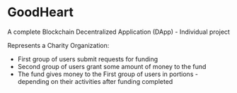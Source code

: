 # GoodHeart
A complete Blockchain Decentralized Application (DApp) - Individual project

Represents a Charity Organization:
- First group of users submit requests for funding
- Second group of users grant some amount of money to the fund
- The fund gives money to the First group of users in portions - depending on their activities after funding completed

